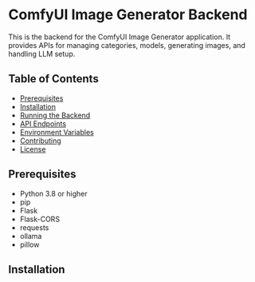 # ComfyUI Image Generator Backend

This is the backend for the ComfyUI Image Generator application. It provides APIs for managing categories, models, generating images, and handling LLM setup.

## Table of Contents

- [Prerequisites](#prerequisites)
- [Installation](#installation)
- [Running the Backend](#running-the-backend)
- [API Endpoints](#api-endpoints)
- [Environment Variables](#environment-variables)
- [Contributing](#contributing)
- [License](#license)

## Prerequisites

- Python 3.8 or higher
- pip
- Flask
- Flask-CORS
- requests
- ollama
- pillow

## Installation